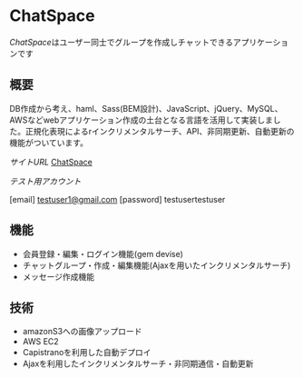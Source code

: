 # ChatSpace

*ChatSpace*はユーザー同士でグループを作成しチャットできるアプリケーションです


## 概要
DB作成から考え、haml、Sass(BEM設計)、JavaScript、jQuery、MySQL、AWSなどwebアプリケーション作成の土台となる言語を活用して実装しました。正規化表現によるrインクリメンタルサーチ、API、非同期更新、自動更新の機能がついています。


*サイトURL*
[ChatSpace](http://52.193.61.236/)

*テスト用アカウント*

[email] testuser1@gmail.com
[password] testusertestuser


## 機能
* 会員登録・編集・ログイン機能(gem devise)
* チャットグループ・作成・編集機能(Ajaxを用いたインクリメンタルサーチ)
* メッセージ作成機能


## 技術
* amazonS3への画像アップロード
* AWS EC2
* Capistranoを利用した自動デプロイ
* Ajaxを利用したインクリメンタルサーチ・非同期通信・自動更新
